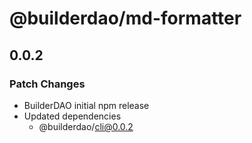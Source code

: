 # @builderdao/md-formatter

## 0.0.2

### Patch Changes

- BuilderDAO initial npm release
- Updated dependencies
  - @builderdao/cli@0.0.2
